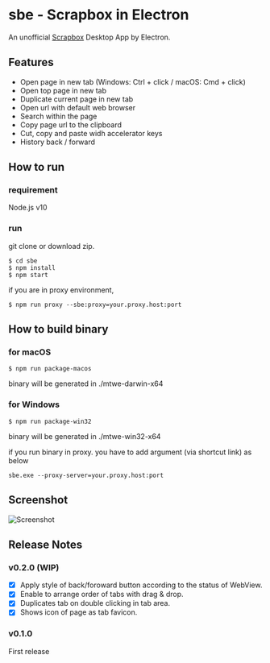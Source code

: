 # sbe - Scrapbox in Electron
An unofficial [Scrapbox](https://scrapbox.io) Desktop App by Electron.

## Features
- Open page in new tab (Windows: Ctrl + click / macOS: Cmd + click)
- Open top page in new tab
- Duplicate current page in new tab
- Open url with default web browser
- Search within the page
- Copy page url to the clipboard
- Cut, copy and paste widh accelerator keys
- History back / forward

## How to run
### requirement
Node.js v10

### run
git clone or download zip.

```
$ cd sbe
$ npm install
$ npm start
```

if you are in proxy environment,

```
$ npm run proxy --sbe:proxy=your.proxy.host:port
```

## How to build binary

### for macOS
```
$ npm run package-macos
```

binary will be generated in ./mtwe-darwin-x64

### for Windows
```
$ npm run package-win32
```

binary will be generated in ./mtwe-win32-x64

if you run binary in proxy. you have to add argument (via shortcut link) as below

```
sbe.exe --proxy-server=your.proxy.host:port
```

## Screenshot
![Screenshot](https://user-images.githubusercontent.com/2092183/50055478-f348d380-0192-11e9-8b15-bcaa676fe62e.gif)

## Release Notes
### v0.2.0 (WIP)
- [x] Apply style of back/foroward button according to the status of WebView.
- [x] Enable to arrange order of tabs with drag & drop.
- [x] Duplicates tab on double clicking in tab area.
- [x] Shows icon of page as tab favicon.

### v0.1.0
First release